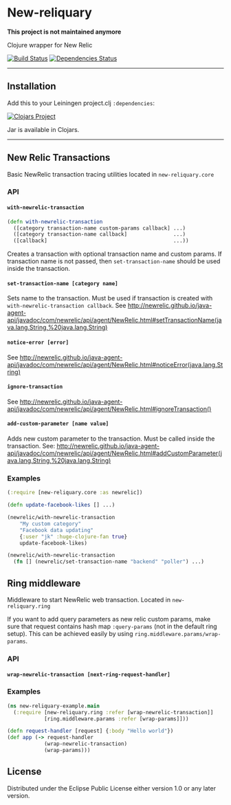 # New-reliquary

__This project is not maintained anymore__
 
Clojure wrapper for New Relic


[![Build Status](https://travis-ci.org/Yleisradio/new-reliquary.svg)](https://travis-ci.org/Yleisradio/new-reliquary)
[![Dependencies Status](http://jarkeeper.com/Yleisradio/new-reliquary/status.png)](http://jarkeeper.com/Yleisradio/new-reliquary)

------------------------------------
## Installation

Add this to your Leiningen project.clj `:dependencies`:

[![Clojars Project](https://img.shields.io/clojars/v/yleisradio/new-reliquary.svg)](https://clojars.org/yleisradio/new-reliquary)


Jar is available in Clojars.

--------------------------------------
## New Relic Transactions

Basic NewRelic transaction tracing utilities located in `new-reliquary.core`

### API

#### `with-newrelic-transaction`

```clojure
(defn with-newrelic-transaction
  ([category transaction-name custom-params callback] ...)
  ([category transaction-name callback]               ...)
  ([callback]                                         ...))
```

Creates a transaction with optional transaction name and custom params.
If transaction name is not passed, then `set-transaction-name` should
be used inside the transaction.

#### `set-transaction-name [category name]`

Sets name to the transaction. Must be used if transaction is created
with `with-newrelic-transaction callback`. See http://newrelic.github.io/java-agent-api/javadoc/com/newrelic/api/agent/NewRelic.html#setTransactionName(java.lang.String,%20java.lang.String)

#### `notice-error [error]`

See http://newrelic.github.io/java-agent-api/javadoc/com/newrelic/api/agent/NewRelic.html#noticeError(java.lang.String)

#### `ignore-transaction`

See http://newrelic.github.io/java-agent-api/javadoc/com/newrelic/api/agent/NewRelic.html#ignoreTransaction()

#### `add-custom-parameter [name value]`

Adds new custom parameter to the transaction. Must be called inside the
transaction. See: http://newrelic.github.io/java-agent-api/javadoc/com/newrelic/api/agent/NewRelic.html#addCustomParameter(java.lang.String,%20java.lang.String)


### Examples

```clojure
(:require [new-reliquary.core :as newrelic])

(defn update-facebook-likes [] ...)

(newrelic/with-newrelic-transaction
    "My custom category"
    "Facebook data updating"
    {:user "jk" :huge-clojure-fan true}
    update-facebook-likes)

(newrelic/with-newrelic-transaction
  (fn [] (newrelic/set-transaction-name "backend" "poller") ...)
```


## Ring middleware

Middleware to start NewRelic web transaction. Located in `new-reliquary.ring`

If you want to add query parameters as new relic custom params, make sure that
request contains hash map `:query-params` (not in the default ring setup).
This can be achieved easily by using `ring.middleware.params/wrap-params`.

### API

#### `wrap-newrelic-transaction [next-ring-request-handler]`

### Examples

```clojure
(ns new-reliquary-example.main
  (:require [new-reliquary.ring :refer [wrap-newrelic-transaction]]
            [ring.middleware.params :refer [wrap-params]]))

(defn request-handler [request] {:body "Hello world"})
(def app (-> request-handler
            (wrap-newrelic-transaction)
            (wrap-params)))
```


## License

Distributed under the Eclipse Public License either version 1.0 or any later version.

